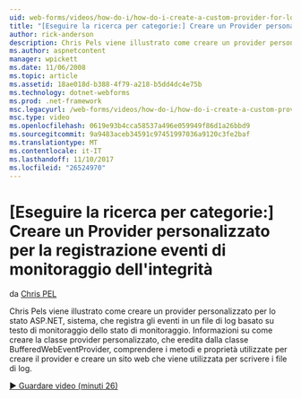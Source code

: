 ```yaml
---
uid: web-forms/videos/how-do-i/how-do-i-create-a-custom-provider-for-logging-health-monitoring-events
title: "[Eseguire la ricerca per categorie:] Creare un Provider personalizzato per la registrazione eventi di monitoraggio dell'integrità | Documenti Microsoft"
author: rick-anderson
description: Chris Pels viene illustrato come creare un provider personalizzato per lo stato ASP.NET, sistema, che registra gli eventi in un file di log basato su testo di monitoraggio dello stato di monitoraggio. Le...
ms.author: aspnetcontent
manager: wpickett
ms.date: 11/06/2008
ms.topic: article
ms.assetid: 18ae018d-b388-4f79-a218-b5dd4dc4e75b
ms.technology: dotnet-webforms
ms.prod: .net-framework
msc.legacyurl: /web-forms/videos/how-do-i/how-do-i-create-a-custom-provider-for-logging-health-monitoring-events
msc.type: video
ms.openlocfilehash: 0619e93b4cca58537a496e059949f86d1a26bbd9
ms.sourcegitcommit: 9a9483aceb34591c97451997036a9120c3fe2baf
ms.translationtype: MT
ms.contentlocale: it-IT
ms.lasthandoff: 11/10/2017
ms.locfileid: "26524970"
---
```

<a name="how-do-i-create-a-custom-provider-for-logging-health-monitoring-events"></a>[Eseguire la ricerca per categorie:] Creare un Provider personalizzato per la registrazione eventi di monitoraggio dell'integrità
====================
da [Chris PEL](https://twitter.com/chrispels)

Chris Pels viene illustrato come creare un provider personalizzato per lo stato ASP.NET, sistema, che registra gli eventi in un file di log basato su testo di monitoraggio dello stato di monitoraggio. Informazioni su come creare la classe provider personalizzato, che eredita dalla classe BufferedWebEventProvider, comprendere i metodi e proprietà utilizzate per creare il provider e creare un sito web che viene utilizzata per scrivere i file di log.

[&#9654; Guardare video (minuti 26)](https://channel9.msdn.com/Blogs/ASP-NET-Site-Videos/how-do-i-create-a-custom-provider-for-logging-health-monitoring-events)
